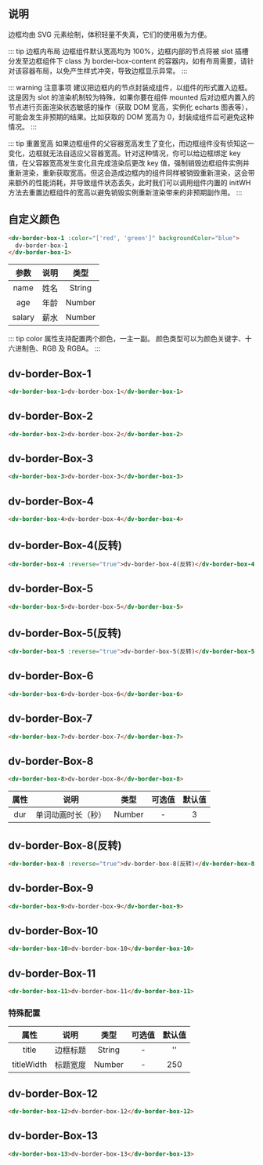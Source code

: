 <!--
 * @Description: datav
 * @Author: 姜泽
 * @Date: 2021-01-20 15:58:31
 * @EditAuthor: 修改人名称
 * @LastEditTime: 2021-05-21 10:30:01
-->

## 说明

边框均由 SVG 元素绘制，体积轻量不失真，它们的使用极为方便。

::: tip 边框内布局
边框组件默认宽高均为 100%，边框内部的节点将被 slot 插槽分发至边框组件下 class 为 border-box-content 的容器内，如有布局需要，请针对该容器布局，以免产生样式冲突，导致边框显示异常。
:::

::: warning 注意事项
建议把边框内的节点封装成组件，以组件的形式置入边框。这是因为 slot 的渲染机制较为特殊，如果你要在组件 mounted 后对边框内置入的节点进行页面渲染状态敏感的操作（获取 DOM 宽高，实例化 echarts 图表等），可能会发生非预期的结果。比如获取的 DOM 宽高为 0，封装成组件后可避免这种情况。
:::

::: tip 重置宽高
如果边框组件的父容器宽高发生了变化，而边框组件没有侦知这一变化，边框就无法自适应父容器宽高。针对这种情况，你可以给边框绑定 key 值，在父容器宽高发生变化且完成渲染后更改 key 值，强制销毁边框组件实例并重新渲染，重新获取宽高。但这会造成边框内的组件同样被销毁重新渲染，这会带来额外的性能消耗，并导致组件状态丢失，此时我们可以调用组件内置的 initWH 方法去重置边框组件的宽高以避免销毁实例重新渲染带来的非预期副作用。
:::

## 自定义颜色

```html
<dv-border-box-1 :color="['red', 'green']" backgroundColor="blue">
  dv-border-box-1
</dv-border-box-1>
```

<div class="full-width-table">
 
| 参数 | 说明 | 类型 |
|:----:|:---:|:----:|
|name|姓名 |String|
|age|年龄 |Number|
|salary|薪水 |Number|
 
</div>

::: tip
color 属性支持配置两个颜色，一主一副。
颜色类型可以为颜色关键字、十六进制色、RGB 及 RGBA。
:::

## dv-border-Box-1

<div class="border-box-contaier">
  <dv-border-box-1></dv-border-box-1>
</div>

```html
<dv-border-box-1>dv-border-box-1</dv-border-box-1>
```

## dv-border-Box-2

<div class="border-box-contaier">
  <dv-border-box-2></dv-border-box-2>
</div>

```html
<dv-border-box-2>dv-border-box-2</dv-border-box-2>
```

## dv-border-Box-3

<div class="border-box-contaier">
  <dv-border-box-3></dv-border-box-3>
</div>

```html
<dv-border-box-3>dv-border-box-3</dv-border-box-3>
```

## dv-border-Box-4

<div class="border-box-contaier">
  <dv-border-box-4></dv-border-box-4>
</div>

```html
<dv-border-box-4>dv-border-box-4</dv-border-box-4>
```

## dv-border-Box-4(反转)

<div class="border-box-contaier">
  <dv-border-box-4 :reverse="true"></dv-border-box-4>
</div>

```html
<dv-border-box-4 :reverse="true">dv-border-box-4(反转)</dv-border-box-4>
```

## dv-border-Box-5

<div class="border-box-contaier">
  <dv-border-box-5></dv-border-box-5>
</div>

```html
<dv-border-box-5>dv-border-box-5</dv-border-box-5>
```

## dv-border-Box-5(反转)

<div class="border-box-contaier">
  <dv-border-box-5 :reverse="true"></dv-border-box-5>
</div>

```html
<dv-border-box-5 :reverse="true">dv-border-box-5(反转)</dv-border-box-5>
```

## dv-border-Box-6

<div class="border-box-contaier">
  <dv-border-box-6></dv-border-box-6>
</div>

```html
<dv-border-box-6>dv-border-box-6</dv-border-box-6>
```

## dv-border-Box-7

<div class="border-box-contaier">
  <dv-border-box-7></dv-border-box-7>
</div>

```html
<dv-border-box-7>dv-border-box-7</dv-border-box-7>
```

## dv-border-Box-8

<div class="border-box-contaier">
  <dv-border-box-8></dv-border-box-8>
</div>

```html
<dv-border-box-8>dv-border-box-8</dv-border-box-8>
```

<div class="full-width-table">
 
| 属性 | 说明 | 类型 | 可选值 | 默认值 |
|:----:|:---:|:----:|:----:|:----:|
|dur|单词动画时长（秒） |Number|-|3|
 
</div>

## dv-border-Box-8(反转)

<div class="border-box-contaier">
  <dv-border-box-8 :reverse="true"></dv-border-box-8>
</div>

```html
<dv-border-box-8 :reverse="true">dv-border-box-8(反转)</dv-border-box-8>
```

## dv-border-Box-9

<div class="border-box-contaier">
  <dv-border-box-9></dv-border-box-9>
</div>

```html
<dv-border-box-9>dv-border-box-9</dv-border-box-9>
```

## dv-border-Box-10

<div class="border-box-contaier">
  <dv-border-box-10></dv-border-box-10>
</div>

```html
<dv-border-box-10>dv-border-box-10</dv-border-box-10>
```

## dv-border-Box-11

<div class="border-box-contaier">
  <dv-border-box-11 :title="'标题部分'" :titleWidth="300"></dv-border-box-11>
</div>

```html
<dv-border-box-11>dv-border-box-11</dv-border-box-11>
```

### 特殊配置

<div class="full-width-table">
 
| 属性 | 说明 | 类型 | 可选值 | 默认值 |
|:----:|:---:|:----:|:----:|:----:|
|title|边框标题	 |String|-|''|
|titleWidth|标题宽度|Number|-|250|
 
</div>

## dv-border-Box-12

<div class="border-box-contaier">
  <dv-border-box-12></dv-border-box-12>
</div>

```html
<dv-border-box-12>dv-border-box-12</dv-border-box-12>
```

## dv-border-Box-13

<div class="border-box-contaier">
  <dv-border-box-13></dv-border-box-13>
</div>

```html
<dv-border-box-13>dv-border-box-13</dv-border-box-13>
```
